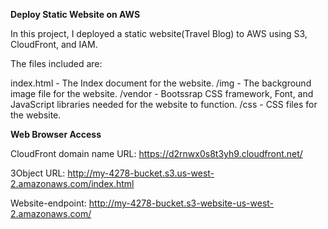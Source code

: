 **Deploy Static Website on AWS**

In this project, I deployed a static website(Travel Blog) to AWS using S3, CloudFront, and IAM.

The files included are: 

index.html - The Index document for the website.
/img - The background image file for the website.
/vendor - Bootssrap CSS framework, Font, and JavaScript libraries needed for the website to function.
/css - CSS files for the website.

**Web Browser Access**

CloudFront domain name URL:   https://d2rnwx0s8t3yh9.cloudfront.net/
   
3Object URL:   http://my-4278-bucket.s3.us-west-2.amazonaws.com/index.html
   
Website-endpoint:   http://my-4278-bucket.s3-website-us-west-2.amazonaws.com/
